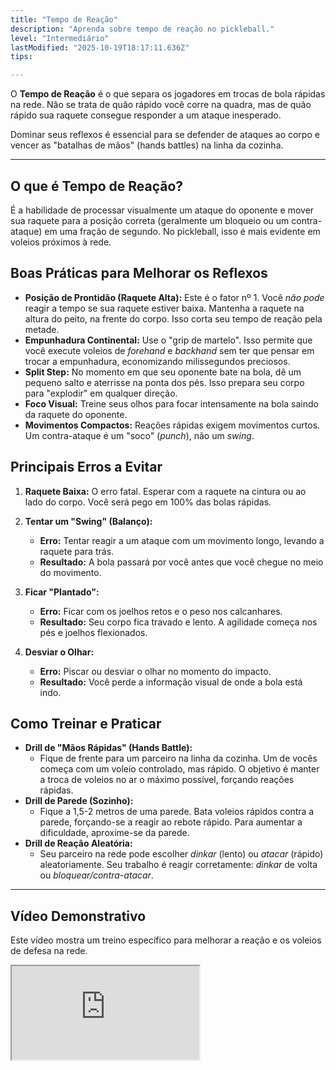 ```yaml
---
title: "Tempo de Reação"
description: "Aprenda sobre tempo de reação no pickleball."
level: "Intermediário"
lastModified: "2025-10-19T18:17:11.636Z"
tips:

---
```


O **Tempo de Reação** é o que separa os jogadores em trocas de bola rápidas na rede. Não se trata de quão rápido você corre na quadra, mas de quão rápido sua raquete consegue responder a um ataque inesperado.

Dominar seus reflexos é essencial para se defender de ataques ao corpo e vencer as "batalhas de mãos" (hands battles) na linha da cozinha.

---

## O que é Tempo de Reação?

É a habilidade de processar visualmente um ataque do oponente e mover sua raquete para a posição correta (geralmente um bloqueio ou um contra-ataque) em uma fração de segundo. No pickleball, isso é mais evidente em voleios próximos à rede.

## Boas Práticas para Melhorar os Reflexos

* **Posição de Prontidão (Raquete Alta):** Este é o fator nº 1. Você *não pode* reagir a tempo se sua raquete estiver baixa. Mantenha a raquete na altura do peito, na frente do corpo. Isso corta seu tempo de reação pela metade.
* **Empunhadura Continental:** Use o "grip de martelo". Isso permite que você execute voleios de *forehand* e *backhand* sem ter que pensar em trocar a empunhadura, economizando milissegundos preciosos.
* **Split Step:** No momento em que seu oponente bate na bola, dê um pequeno salto e aterrisse na ponta dos pés. Isso prepara seu corpo para "explodir" em qualquer direção.
* **Foco Visual:** Treine seus olhos para focar intensamente na bola saindo da raquete do oponente.
* **Movimentos Compactos:** Reações rápidas exigem movimentos curtos. Um contra-ataque é um "soco" (*punch*), não um *swing*.

## Principais Erros a Evitar

1.  **Raquete Baixa:** O erro fatal. Esperar com a raquete na cintura ou ao lado do corpo. Você será pego em 100% das bolas rápidas.
2.  **Tentar um "Swing" (Balanço):**
    * **Erro:** Tentar reagir a um ataque com um movimento longo, levando a raquete para trás.
    * **Resultado:** A bola passará por você antes que você chegue no meio do movimento.

3.  **Ficar "Plantado":**
    * **Erro:** Ficar com os joelhos retos e o peso nos calcanhares.
    * **Resultado:** Seu corpo fica travado e lento. A agilidade começa nos pés e joelhos flexionados.

4.  **Desviar o Olhar:**
    * **Erro:** Piscar ou desviar o olhar no momento do impacto.
    * **Resultado:** Você perde a informação visual de onde a bola está indo.

## Como Treinar e Praticar

* **Drill de "Mãos Rápidas" (Hands Battle):**
    * Fique de frente para um parceiro na linha da cozinha. Um de vocês começa com um voleio controlado, mas rápido. O objetivo é manter a troca de voleios no ar o máximo possível, forçando reações rápidas.
* **Drill de Parede (Sozinho):**
    * Fique a 1,5-2 metros de uma parede. Bata voleios rápidos contra a parede, forçando-se a reagir ao rebote rápido. Para aumentar a dificuldade, aproxime-se da parede.
* **Drill de Reação Aleatória:**
    * Seu parceiro na rede pode escolher *dinkar* (lento) ou *atacar* (rápido) aleatoriamente. Seu trabalho é reagir corretamente: *dinkar* de volta ou *bloquear/contra-atacar*.

---

## Vídeo Demonstrativo

Este vídeo mostra um treino específico para melhorar a reação e os voleios de defesa na rede.

<div class="youtube-video">
  <iframe 
    src="https://www.youtube.com/embed/Yn7B3xYTFbQ?rel=0&modestbranding=1&fs=1&cc_load_policy=1" 
    title="PICKLEBALL TREINO DE REAÇÃO (YouTube)" 
    allow="accelerometer; autoplay; clipboard-write; encrypted-media; gyroscope; picture-in-picture" 
    allowfullscreen>
  </iframe>
</div>